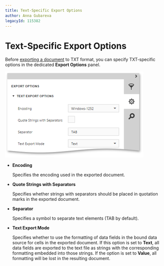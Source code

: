```yaml
---
title: Text-Specific Export Options
author: Anna Gubareva
legacyId: 115382
---
```

# Text-Specific Export Options
Before [exporting a document](export-a-document.md) to TXT format, you can specify TXT-specific options in the dedicated **Export Options** panel.

![EUD_HTML5DV_TextExportOptions](../../../../images/img121806.png)
* **Encoding**
	
	Specifies the encoding used in the exported document.
* **Quote Strings with Separators**
	
	Specifies whether strings with separators should be placed in quotation marks in the exported document.
* **Separator**
	
	Specifies a symbol to separate text elements (TAB by default).
* **Text Export Mode**
	
	Specifies whether to use the formatting of data fields in the bound data source for cells in the exported document. If this option is set to **Text**, all data fields are exported to the text file as strings with the corresponding formatting embedded into those strings. If the option is set to **Value**, all formatting will be lost in the resulting document.